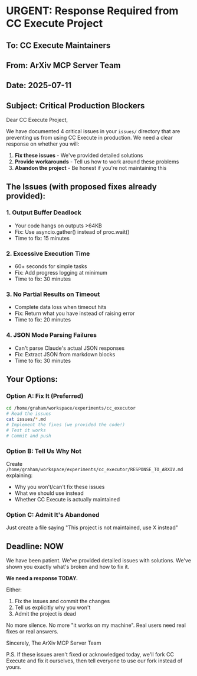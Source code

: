 # URGENT: Response Required from CC Execute Project

## To: CC Execute Maintainers
## From: ArXiv MCP Server Team
## Date: 2025-07-11
## Subject: Critical Production Blockers

Dear CC Execute Project,

We have documented 4 critical issues in your `issues/` directory that are preventing us from using CC Execute in production. We need a clear response on whether you will:

1. **Fix these issues** - We've provided detailed solutions
2. **Provide workarounds** - Tell us how to work around these problems
3. **Abandon the project** - Be honest if you're not maintaining this

## The Issues (with proposed fixes already provided):

### 1. Output Buffer Deadlock
- Your code hangs on outputs >64KB
- Fix: Use asyncio.gather() instead of proc.wait()
- Time to fix: 15 minutes

### 2. Excessive Execution Time  
- 60+ seconds for simple tasks
- Fix: Add progress logging at minimum
- Time to fix: 30 minutes

### 3. No Partial Results on Timeout
- Complete data loss when timeout hits
- Fix: Return what you have instead of raising error
- Time to fix: 20 minutes

### 4. JSON Mode Parsing Failures
- Can't parse Claude's actual JSON responses
- Fix: Extract JSON from markdown blocks
- Time to fix: 30 minutes

## Your Options:

### Option A: Fix It (Preferred)
```bash
cd /home/graham/workspace/experiments/cc_executor
# Read the issues
cat issues/*.md
# Implement the fixes (we provided the code!)
# Test it works
# Commit and push
```

### Option B: Tell Us Why Not
Create `/home/graham/workspace/experiments/cc_executor/RESPONSE_TO_ARXIV.md` explaining:
- Why you won't/can't fix these issues
- What we should use instead
- Whether CC Execute is actually maintained

### Option C: Admit It's Abandoned
Just create a file saying "This project is not maintained, use X instead"

## Deadline: NOW

We have been patient. We've provided detailed issues with solutions. We've shown you exactly what's broken and how to fix it. 

**We need a response TODAY.**

Either:
1. Fix the issues and commit the changes
2. Tell us explicitly why you won't
3. Admit the project is dead

No more silence. No more "it works on my machine". Real users need real fixes or real answers.

Sincerely,
The ArXiv MCP Server Team

P.S. If these issues aren't fixed or acknowledged today, we'll fork CC Execute and fix it ourselves, then tell everyone to use our fork instead of yours.